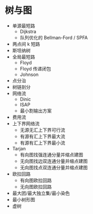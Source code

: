 # 树与图

* 单源最短路
  * Dijkstra
  * 队列优化的 Bellman-Ford / SPFA
* 两点间 k 短路
* 斯坦纳树
* 全局最短路
  * Floyd
  * Floyd 传递闭包
  * Johnson
* 点分治
* 树链剖分
* 网络流
  * Dinic
  * ISAP
  * 最小割输出方案
* 费用流
* 上下界网络流
  * 无源无汇上下界可行流
  * 有源有汇上下界最大流
  * 有源有汇上下界最小流
* Tarjan
  * 有向图找强连通分量并缩点建图
  * 无向图找边双连通分量并缩点建图
  * 无向图找点双连通分量并缩点建图
* 欧拉回路
  * 有向图欧拉回路
  * 无向图欧拉回路
* 最大团/最大独立集/最小染色
* 最小树形图
* 虚树
